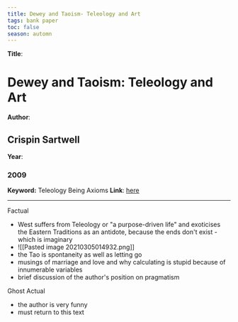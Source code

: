 ```yaml
---
title: Dewey and Taoism- Teleology and Art
tags: bank paper
toc: false
season: automn
---
```



**Title**: 
# Dewey and Taoism: Teleology and Art
**Author**: 
## Crispin Sartwell
**Year**: 
### 2009
**Keyword:** Teleology Being Axioms
**Link**:  [here](https://www.jstor.org/stable/40263703?Search=yes&resultItemClick=true&searchText=https%3A%2F%2Fwww.jstor.org%2Fstable%2F40263703%3Fseq%3D1&searchUri=%2Faction%2FdoBasicSearch%3FQuery%3Dhttps%253A%252F%252Fwww.jstor.org%252Fstable%252F40263703%253Fseq%253D1%26filter%3D&ab_segments=0%2Fbasic_expensive_solr_cloud%2Fcontrol&refreqid=fastly-default%3A321c6e9f70b187fd3537df4d50cc2803&seq=11#metadata_info_tab_contents)

--------------------------------------

Factual

* West suffers from Teleology or "a purpose-driven life" and exoticises the Eastern Traditions as an antidote, because the ends don't exist -which is imaginary
* ![[Pasted image 20210305014932.png]]
* the Tao is spontaneity as well as letting go
* musings of marriage and love and why calculating is stupid because of innumerable variables
* brief discussion of the author's position on pragmatism

Ghost Actual
* the author is very funny
* must return to this text